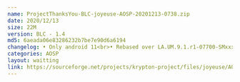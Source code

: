 ```yaml
---
name: ProjectThanksYou-BLC-joyeuse-AOSP-20201213-0738.zip
date: 2020/12/13
size: 22M
version: BLC - 1.4
md5: 6aeada06e83286232b7be7e90d6a6194
changelog: • Only android 11<br>• Rebased over LA.UM.9.1.r1-07700-SMxxx0.0<br>• Switch to Half-life pelt 12<br>• Implement cpuidle gov<br>• Enable psi<br>• Disable lmk<br>• Compiled using nusantaradevs clang 12<br>• Many improvements under the hood
categories: AOSP
layout: waitting
link: https://sourceforge.net/projects/krypton-project/files/joyeuse/AOSP/ProjectThanksYou-BLC-joyeuse-AOSP-20201213-0738%281%29.zip
---
```


